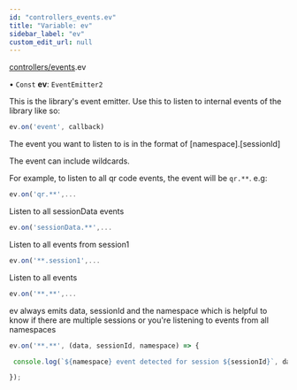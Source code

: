 ```yaml
---
id: "controllers_events.ev"
title: "Variable: ev"
sidebar_label: "ev"
custom_edit_url: null
---
```


[controllers/events](/api/modules/controllers_events.md).ev

• `Const` **ev**: `EventEmitter2`

This is the library's event emitter. Use this to listen to internal events of the library like so:
```javascript
ev.on('event', callback)
``` 

The event you want to listen to is in the format of [namespace].[sessionId]

The event can include wildcards.

For example, to listen to all qr code events, the event will be `qr.**`. e.g:

```javascript
ev.on('qr.**',...
```

Listen to all sessionData events

```javascript
ev.on('sessionData.**',...
```

Listen to all events from session1

```javascript
ev.on('**.session1',...
```

Listen to all events

```javascript
ev.on('**.**',...
```

ev always emits data, sessionId and the namespace which is helpful to know if there are multiple sessions or you're listening to events from all namespaces

```javascript
ev.on('**.**', (data, sessionId, namespace) => {

 console.log(`${namespace} event detected for session ${sessionId}`, data)

});
```
